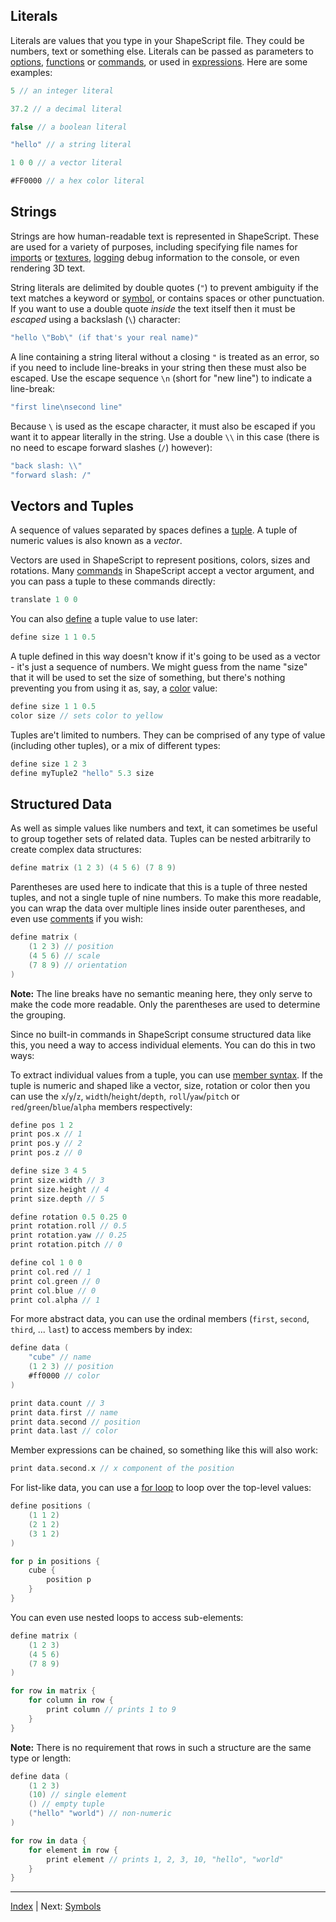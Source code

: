 Literals
---

Literals are values that you type in your ShapeScript file. They could be numbers, text or something else. Literals can be passed as parameters to [options](options.md), [functions](functions.md) or [commands](commands.md), or used in [expressions](expressions.md). Here are some examples:

```swift
5 // an integer literal

37.2 // a decimal literal

false // a boolean literal

"hello" // a string literal

1 0 0 // a vector literal

#FF0000 // a hex color literal
```

## Strings

Strings are how human-readable text is represented in ShapeScript. These are used for a variety of purposes, including specifying file names for [imports](import.md) or [textures](materials.md#texture), [logging](debugging.md#logging) debug information to the console, or even rendering 3D text.

String literals are delimited by double quotes (`"`) to prevent ambiguity if the text matches a keyword or [symbol](symbols.md), or contains spaces or other punctuation. If you want to use a double quote *inside* the text itself then it must be *escaped* using a backslash (`\`) character:

```swift
"hello \"Bob\" (if that's your real name)"
```

A line containing a string literal without a closing `"` is treated as an error, so if you need to include line-breaks in your string then these must also be escaped. Use the escape sequence `\n` (short for "new line") to indicate a line-break:

```swift
"first line\nsecond line"
```

Because `\` is used as the escape character, it must also be escaped if you want it to appear literally in the string. Use a double `\\` in this case (there is no need to escape forward slashes (`/`) however):

```swift
"back slash: \\"
"forward slash: /"
```

## Vectors and Tuples

A sequence of values separated by spaces defines a [tuple](https://en.wikipedia.org/wiki/Tuple). A tuple of numeric values is also known as a *vector*.

Vectors are used in ShapeScript to represent positions, colors, sizes and rotations. Many [commands](https://github.com/nicklockwood/ShapeScript/blob/develop/Help/commands.md) in ShapeScript accept a vector argument, and you can pass a tuple to these commands directly:

```swift
translate 1 0 0
```

You can also [define](symbols.md) a tuple value to use later:

```swift
define size 1 1 0.5
```

A tuple defined in this way doesn't know if it's going to be used as a vector - it's just a sequence of numbers. We might guess from the name "size" that it will be used to set the size of something, but there's nothing preventing you from using it as, say, a [color](materials.md#color) value:

```swift
define size 1 1 0.5
color size // sets color to yellow
```

Tuples are't limited to numbers. They can be comprised of any type of value (including other tuples), or a mix of different types:

```swift
define size 1 2 3
define myTuple2 "hello" 5.3 size
```

## Structured Data

As well as simple values like numbers and text, it can sometimes be useful to group together sets of related data. Tuples can be nested arbitrarily to create complex data structures:

```swift
define matrix (1 2 3) (4 5 6) (7 8 9)
```

Parentheses are used here to indicate that this is a tuple of three nested tuples, and not a single tuple of nine numbers. To make this more readable, you can wrap the data over multiple lines inside outer parentheses, and even use [comments](comments.md) if you wish:

```swift
define matrix (
    (1 2 3) // position
    (4 5 6) // scale
    (7 8 9) // orientation
)
```

**Note:** The line breaks have no semantic meaning here, they only serve to make the code more readable. Only the parentheses are used to determine the grouping.

Since no built-in commands in ShapeScript consume structured data like this, you need a way to access individual elements. You can do this in two ways:

To extract individual values from a tuple, you can use [member syntax](expressions.md#members). If the tuple is numeric and shaped like a vector, size, rotation or color then you can use the `x`/`y`/`z`, `width`/`height`/`depth`, `roll`/`yaw`/`pitch` or `red`/`green`/`blue`/`alpha` members respectively:

```swift
define pos 1 2
print pos.x // 1
print pos.y // 2
print pos.z // 0

define size 3 4 5
print size.width // 3
print size.height // 4
print size.depth // 5

define rotation 0.5 0.25 0
print rotation.roll // 0.5
print rotation.yaw // 0.25
print rotation.pitch // 0

define col 1 0 0
print col.red // 1
print col.green // 0
print col.blue // 0
print col.alpha // 1
```

For more abstract data, you can use the ordinal members (`first`, `second`, `third`, ... `last`) to access members by index:

```swift
define data (
    "cube" // name
    (1 2 3) // position
    #ff0000 // color
)

print data.count // 3
print data.first // name
print data.second // position
print data.last // color
```

Member expressions can be chained, so something like this will also work:

```swift
print data.second.x // x component of the position
```

For list-like data, you can use a [for loop](control-flow.md#looping-over-values) to loop over the top-level values:

```swift
define positions (
    (1 1 2)
    (2 1 2)
    (3 1 2)
)

for p in positions {
    cube {
        position p 
    }
}
```

You can even use nested loops to access sub-elements:

```swift
define matrix (
    (1 2 3)
    (4 5 6)
    (7 8 9)
)

for row in matrix {
    for column in row {
        print column // prints 1 to 9
    }
}
```

**Note:** There is no requirement that rows in such a structure are the same type or length:

```swift
define data (
    (1 2 3)
    (10) // single element
    () // empty tuple
    ("hello" "world") // non-numeric
)

for row in data {
    for element in row {
        print element // prints 1, 2, 3, 10, "hello", "world"
    }
}
```

---
[Index](index.md) | Next: [Symbols](symbols.md)
